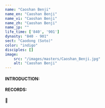 ```yaml
---
name: "Caoshan Benji"
name_en: "Caoshan Benji"
name_vi: "Caoshan Benji"
name_zh: "Caoshan Benji"
name_jp: ""
life_time: ['840', '901']
dynasty: "840 - 901"
sect: "Caodong (Soto)"
color: "indigo"
disciples: []
image: 
    src: "/images/masters/Caoshan_Benji.jpg"
    alt: "Caoshan Benji"
---
```


#### INTRODUCTION:



#### RECORDS:

📖 

